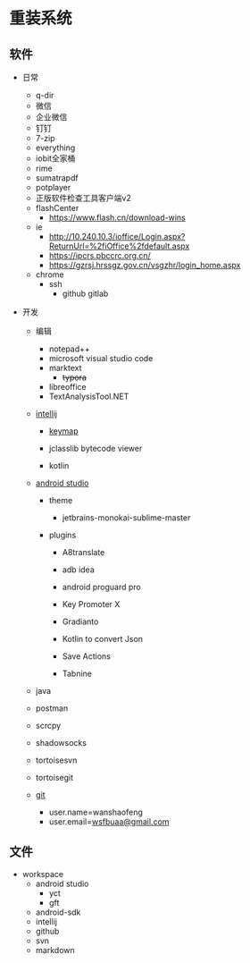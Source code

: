 # 重装系统

## 软件

+ 日常
  
  + q-dir
  + 微信
  + 企业微信
  + 钉钉
  + 7-zip
  + everything
  + iobit全家桶
  + rime
  + sumatrapdf
  + potplayer
  + 正版软件检查工具客户端v2
  + flashCenter
    + https://www.flash.cn/download-wins
  + ie
    + http://10.240.10.3/ioffice/Login.aspx?ReturnUrl=%2fiOffice%2fdefault.aspx
    + https://ipcrs.pbccrc.org.cn/
    + https://gzrsj.hrssgz.gov.cn/vsgzhr/login_home.aspx
  + chrome
    + ssh
      + github gitlab

+ 开发
  
  + 编辑
    
    + notepad++
    + microsoft visual studio code
    + marktext
      + ~~typora~~
    + libreoffice
    + TextAnalysisTool.NET
  
  + [intellij](intellij.md)
    
    + [keymap](keymap.md)
    
    + jclasslib bytecode viewer
    
    + kotlin
  
  + [android studio](AndroidStudio.md)
    
    - theme
      
      - jetbrains-monokai-sublime-master
    
    - plugins
      
      - A8translate
      
      - adb idea
      
      - android proguard pro
      
      - Key Promoter X
      
      - Gradianto
      
      - Kotlin to convert Json
      
      - Save Actions
      
      - Tabnine
  
  + java
  
  + postman
  
  + scrcpy
  
  + shadowsocks
  
  + tortoisesvn
  
  + tortoisegit
  
  + [git](Git.md)
    
    + user.name=wanshaofeng
    + user.email=wsfbuaa@gmail.com

## 文件

+ workspace
  + android studio
    + yct
    + gft
  + android-sdk
  + intellij
  + github
  + svn
  + markdown